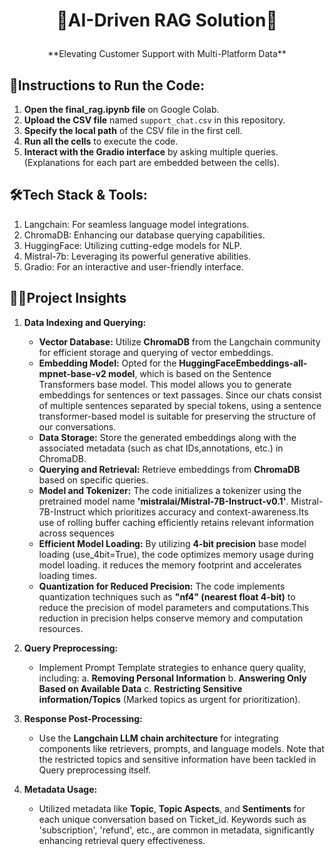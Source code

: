 # <p align="center"> 🚀**AI-Driven RAG Solution**🚀 </p> 

<p align="center"> **Elevating Customer Support with Multi-Platform Data** </p>


## 🌟**Instructions to Run the Code:**

1. **Open the final_rag.ipynb file** on Google Colab.
2. **Upload the CSV file** named `support_chat.csv` in this repository.
3. **Specify the local path** of the CSV file in the first cell.
4. **Run all the cells** to execute the code.
5. **Interact with the Gradio interface** by asking multiple queries. (Explanations for each part are embedded between the cells).


## 🛠️**Tech Stack & Tools:**

1. Langchain: For seamless language model integrations.
2. ChromaDB: Enhancing our database querying capabilities.
3. HuggingFace: Utilizing cutting-edge models for NLP.
4. Mistral-7b: Leveraging its powerful generative abilities.
5. Gradio: For an interactive and user-friendly interface.

## 👩‍💻**Project Insights**

1. **Data Indexing and Querying:**
   - **Vector Database:** Utilize **ChromaDB** from the Langchain community for efficient storage and querying of vector embeddings.
   - **Embedding Model:** Opted for the **HuggingFaceEmbeddings-all-mpnet-base-v2 model**, which is based on the Sentence Transformers base model. This model  allows you to generate embeddings for  				  sentences or text passages. Since our chats consist of multiple sentences separated by special tokens, using a sentence transformer-based model is suitable for preserving the 				  structure of our conversations.
   - **Data Storage:** Store the generated embeddings along with the associated metadata (such as chat IDs,annotations, etc.) in ChromaDB.
   - **Querying and Retrieval:** Retrieve embeddings from **ChromaDB** based on specific queries.
   - **Model and Tokenizer:** The code initializes a tokenizer using the pretrained model name **'mistralai/Mistral-7B-Instruct-v0.1'**. Mistral-7B-Instruct which prioritizes accuracy and 				context-awareness.Its use of rolling buffer caching efficiently retains relevant information across sequences
   - **Efficient Model Loading:** By utilizing **4-bit precision** base model loading (use_4bit=True), the code optimizes memory usage during model loading. it reduces the memory footprint and accelerates 					  loading times.
   - **Quantization for Reduced Precision:** The code implements quantization techniques such as **"nf4" (nearest float 4-bit)** to reduce the precision of model parameters and computations.This reduction 						     in precision helps conserve memory and computation resources.


2. **Query Preprocessing:**
   - Implement Prompt Template strategies to enhance query quality, including:
     a. **Removing Personal Information**
     b. **Answering Only Based on Available Data**
     c. **Restricting Sensitive information/Topics** (Marked topics as urgent for prioritization).


3. **Response Post-Processing:**
   - Use the **Langchain LLM chain architecture** for integrating components like retrievers, prompts, and language models. Note that the restricted topics and sensitive information have been tackled in 	Query preprocessing itself.


4. **Metadata Usage:**
   - Utilized metadata like **Topic**, **Topic Aspects**, and **Sentiments** for each unique conversation based on Ticket_id. Keywords such as 'subscription', 'refund', etc., are common in metadata, significantly enhancing retrieval query effectiveness.
